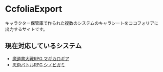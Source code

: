 # CcfoliaExport
キャラクター保管庫で作られた複数のシステムのキャラシートをココフォリアに出力するサイトです。

## 現在対応しているシステム
- [魔道書大戦RPG マギカロギア](https://glaceon-471.github.io/CcfoliaExport?system=mglg)
- [忍術バトルRPG シノビガミ](https://glaceon-471.github.io/CcfoliaExport?system=shinobigami)